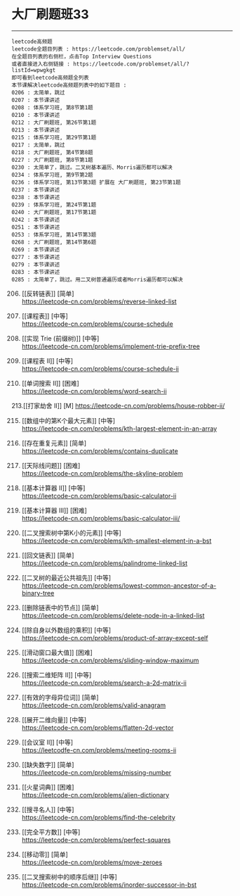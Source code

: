 # 大厂刷题班33

---

```
leetcode高频题
leetcode全题目列表 : https://leetcode.com/problemset/all/
在全题目列表的右侧栏，点击Top Interview Questions
或者直接进入右侧链接 : https://leetcode.com/problemset/all/?listId=wpwgkgt
即可看到leetcode高频题全列表
本节课解决leetcode高频题列表中的如下题目 : 
0206 : 太简单，跳过
0207 : 本节课讲述
0208 : 体系学习班, 第8节第1题
0210 : 本节课讲述
0212 : 大厂刷题班, 第26节第1题
0213 : 本节课讲述
0215 : 体系学习班, 第29节第1题
0217 : 太简单，跳过
0218 : 大厂刷题班, 第4节第8题
0227 : 大厂刷题班, 第8节第1题
0230 : 太简单了，跳过。二叉树基本遍历、Morris遍历都可以解决
0234 : 体系学习班, 第9节第2题
0236 : 体系学习班, 第13节第3题 扩展在 大厂刷题班, 第23节第1题
0237 : 本节课讲述
0238 : 本节课讲述
0239 : 体系学习班, 第24节第1题
0240 : 大厂刷题班, 第17节第1题
0242 : 本节课讲述
0251 : 本节课讲述
0253 : 体系学习班, 第14节第3题
0268 : 大厂刷题班, 第14节第6题
0269 : 本节课讲述
0277 : 本节课讲述
0279 : 本节课讲述
0283 : 本节课讲述
0285 : 太简单了，跳过。用二叉树普通遍历或者Morris遍历都可以解决
```


206. [[反转链表]] [简单]    
https://leetcode-cn.com/problems/reverse-linked-list

207. [[课程表]] [中等]    
https://leetcode-cn.com/problems/course-schedule

208. [[实现 Trie (前缀树)]] [中等]    
https://leetcode-cn.com/problems/implement-trie-prefix-tree

210. [[课程表 II]] [中等]    
https://leetcode-cn.com/problems/course-schedule-ii

212. [[单词搜索 II]] [困难]    
https://leetcode-cn.com/problems/word-search-ii

213.[[打家劫舍 II]] [M]
https://leetcode-cn.com/problems/house-robber-ii/

215. [[数组中的第K个最大元素]] [中等]    
https://leetcode-cn.com/problems/kth-largest-element-in-an-array

217. [[存在重复元素]] [简单]    
https://leetcode-cn.com/problems/contains-duplicate

218. [[天际线问题]] [困难]    
https://leetcode-cn.com/problems/the-skyline-problem

227. [[基本计算器 II]] [中等]    
https://leetcode-cn.com/problems/basic-calculator-ii

772. [[基本计算器 III]]  [困难]    
https://leetcode-cn.com/problems/basic-calculator-iii/

230. [[二叉搜索树中第K小的元素]] [中等]    
https://leetcode-cn.com/problems/kth-smallest-element-in-a-bst

234. [[回文链表]] [简单]    
https://leetcode-cn.com/problems/palindrome-linked-list

236. [[二叉树的最近公共祖先]] [中等]    
https://leetcode-cn.com/problems/lowest-common-ancestor-of-a-binary-tree

237. [[删除链表中的节点]] [简单]    
https://leetcode-cn.com/problems/delete-node-in-a-linked-list

238. [[除自身以外数组的乘积]] [中等]    
https://leetcode-cn.com/problems/product-of-array-except-self

239. [[滑动窗口最大值]] [困难]    
https://leetcode-cn.com/problems/sliding-window-maximum

240. [[搜索二维矩阵 II]] [中等]    
https://leetcode-cn.com/problems/search-a-2d-matrix-ii

242. [[有效的字母异位词]] [简单]    
https://leetcode-cn.com/problems/valid-anagram

251. [[展开二维向量]] [中等]    
https://leetcode-cn.com/problems/flatten-2d-vector

253. [[会议室 II]] [中等]    
https://leetcodfe-cn.com/problems/meeting-rooms-ii

268. [[缺失数字]] [简单]    
https://leetcode-cn.com/problems/missing-number

269. [[火星词典]] [困难]    
https://leetcode-cn.com/problems/alien-dictionary

277. [[搜寻名人]] [中等]    
https://leetcode-cn.com/problems/find-the-celebrity

279. [[完全平方数]] [中等]    
https://leetcode-cn.com/problems/perfect-squares

283. [[移动零]] [简单]    
https://leetcode-cn.com/problems/move-zeroes

285. [[二叉搜索树中的顺序后继]] [中等]    
https://leetcode-cn.com/problems/inorder-successor-in-bst
